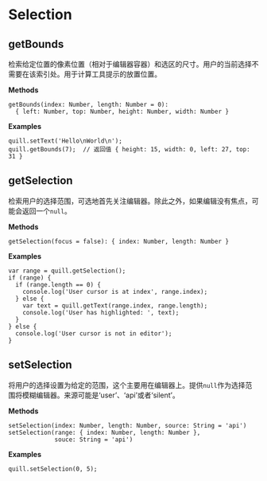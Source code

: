 # Selection

## getBounds

检索给定位置的像素位置（相对于编辑器容器）和选区的尺寸。用户的当前选择不需要在该索引处。用于计算工具提示的放置位置。

**Methods**

```
getBounds(index: Number, length: Number = 0):
  { left: Number, top: Number, height: Number, width: Number }
```

**Examples**

```
quill.setText('Hello\nWorld\n');
quill.getBounds(7);  // 返回值 { height: 15, width: 0, left: 27, top: 31 }
```

## getSelection

检索用户的选择范围，可选地首先关注编辑器。除此之外，如果编辑没有焦点，可能会返回一个`null`。

**Methods**

```
getSelection(focus = false): { index: Number, length: Number }
```

**Examples**

```
var range = quill.getSelection();
if (range) {
  if (range.length == 0) {
    console.log('User cursor is at index', range.index);
  } else {
    var text = quill.getText(range.index, range.length);
    console.log('User has highlighted: ', text);
  }
} else {
  console.log('User cursor is not in editor');
}
```

## setSelection

将用户的选择设置为给定的范围，这个主要用在编辑器上。提供`null`作为选择范围将模糊编辑器。来源可能是‘user’、‘api’或者‘silent’。

**Methods**

```
setSelection(index: Number, length: Number, source: String = 'api')
setSelection(range: { index: Number, length: Number },
             souce: String = 'api')
```

**Examples**

```
quill.setSelection(0, 5);
```



